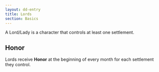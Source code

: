```yaml
---
layout: dd-entry
title: Lords
section: Basics
---
```


A Lord/Lady is a character that controls at least one settlement.

## Honor

Lords receive **Honor** at the beginning of every month for each settlement they control.
